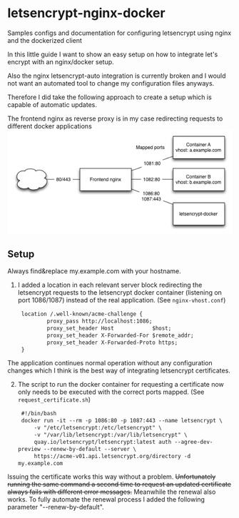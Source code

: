 # letsencrypt-nginx-docker
Samples configs and documentation for configuring letsencrypt using nginx and the dockerized client

In this little guide I want to show an easy setup on how to integrate let's encrypt with an nginx/docker setup.

Also the nginx letsencrypt-auto integration is currently broken and I would not want an automated tool to change my configuration files anyways.

Therefore I did take the following approach to create a setup which is capable of automatic updates.

The frontend nginx as reverse proxy is in my case redirecting requests to different docker applications
![container setup](containers.png)

## Setup
Always find&replace my.example.com with your hostname.

1. I added a location in each relevant server block redirecting the letsencrypt requests to the letsencrypt docker container (listening on port 1086/1087) instead of the real application.
(See `nginx-vhost.conf`)

        location /.well-known/acme-challenge {
                proxy_pass http://localhost:1086;
                proxy_set_header Host            $host;
                proxy_set_header X-Forwarded-For $remote_addr;
                proxy_set_header X-Forwarded-Proto https;
        }
The application continues normal operation without any configuration changes which I think is the best way of integrating letsencrypt certificates.

2. The script to run the docker container for requesting a certificate now only needs to be executed with the correct ports mapped. (See `request_certificate.sh`)

        #!/bin/bash
        docker run -it --rm -p 1086:80 -p 1087:443 --name letsencrypt \
            -v "/etc/letsencrypt:/etc/letsencrypt" \
            -v "/var/lib/letsencrypt:/var/lib/letsencrypt" \
            quay.io/letsencrypt/letsencrypt:latest auth --agree-dev-preview --renew-by-default --server \
            https://acme-v01.api.letsencrypt.org/directory -d my.example.com

Issuing the certificate works this way without a problem.
~~Unfortunately running the same command a second time to request an updated certificate always fails with different error messages.~~
Meanwhile the renewal also works. To fully automate the renewal process I added the following parameter "--renew-by-default".
